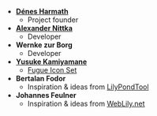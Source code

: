   * **[Dénes Harmath](http://thsoft.hu)**
    * Project founder
  * **[Alexander Nittka](http://www.nittka.de)**
    * Developer
  * **Wernke zur Borg**
    * Developer
  * **[Yusuke Kamiyamane](http://yusukekamiyamane.com)**
    * [Fugue Icon Set](http://code.google.com/p/fugue-icons-src)
  * **Bertalan Fodor**
    * Inspiration & ideas from [LilyPondTool](http://lilypondtool.organum.hu)
  * **Johannes Feulner**
    * Inspiration & ideas from [WebLily.net](http://weblily.net)